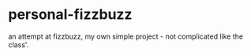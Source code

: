 # personal-fizzbuzz

an attempt at fizzbuzz, my own simple project - not complicated like the class'.  

